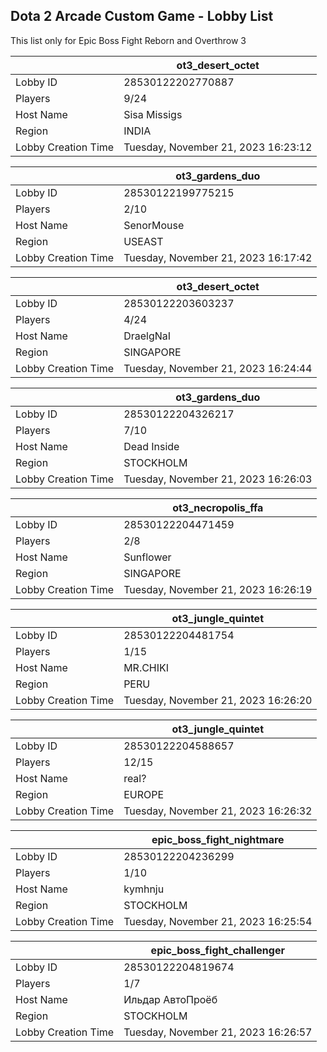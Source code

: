 ## Dota 2 Arcade Custom Game - Lobby List

This list only for Epic Boss Fight Reborn and Overthrow 3

|  | ot3_desert_octet |
| ------ | ------ |
| Lobby ID | 28530122202770887 |
| Players | 9/24 |
| Host Name | Sisa Missigs |
| Region | INDIA |
| Lobby Creation Time | Tuesday, November 21, 2023 16:23:12 |


|  | ot3_gardens_duo |
| ------ | ------ |
| Lobby ID | 28530122199775215 |
| Players | 2/10 |
| Host Name | SenorMouse |
| Region | USEAST |
| Lobby Creation Time | Tuesday, November 21, 2023 16:17:42 |


|  | ot3_desert_octet |
| ------ | ------ |
| Lobby ID | 28530122203603237 |
| Players | 4/24 |
| Host Name | DraelgNaI |
| Region | SINGAPORE |
| Lobby Creation Time | Tuesday, November 21, 2023 16:24:44 |


|  | ot3_gardens_duo |
| ------ | ------ |
| Lobby ID | 28530122204326217 |
| Players | 7/10 |
| Host Name | Dead Inside |
| Region | STOCKHOLM |
| Lobby Creation Time | Tuesday, November 21, 2023 16:26:03 |


|  | ot3_necropolis_ffa |
| ------ | ------ |
| Lobby ID | 28530122204471459 |
| Players | 2/8 |
| Host Name | Sunflower |
| Region | SINGAPORE |
| Lobby Creation Time | Tuesday, November 21, 2023 16:26:19 |


|  | ot3_jungle_quintet |
| ------ | ------ |
| Lobby ID | 28530122204481754 |
| Players | 1/15 |
| Host Name | MR.CHIKI |
| Region | PERU |
| Lobby Creation Time | Tuesday, November 21, 2023 16:26:20 |


|  | ot3_jungle_quintet |
| ------ | ------ |
| Lobby ID | 28530122204588657 |
| Players | 12/15 |
| Host Name | real? |
| Region | EUROPE |
| Lobby Creation Time | Tuesday, November 21, 2023 16:26:32 |


|  | epic_boss_fight_nightmare |
| ------ | ------ |
| Lobby ID | 28530122204236299 |
| Players | 1/10 |
| Host Name | kymhnju |
| Region | STOCKHOLM |
| Lobby Creation Time | Tuesday, November 21, 2023 16:25:54 |


|  | epic_boss_fight_challenger |
| ------ | ------ |
| Lobby ID | 28530122204819674 |
| Players | 1/7 |
| Host Name | Ильдар АвтоПроёб |
| Region | STOCKHOLM |
| Lobby Creation Time | Tuesday, November 21, 2023 16:26:57 |


